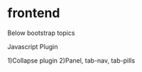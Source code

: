 # frontend

Below bootstrap topics

Javascript Plugin

1)Collapse plugin
2)Panel, tab-nav, tab-pills
